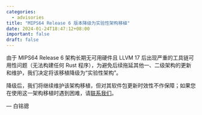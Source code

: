 ```yaml
---
categories:
  - advisories
title: "MIPS64 Release 6 版本降级为实验性架构移植"
date: 2024-01-24T18:47:12+08:00
important: false
draft: false
---
```


由于 MIPS64 Release 6 架构长期无可用硬件且 LLVM 17 后出现严重的工具链可用性问题（无法构建任何 Rust 程序），为避免后续拖延其他一、二级架构的更新和维护，我们决定将该移植降级为“实验性架构”。

降级后，我们将继续维护该架构移植，但对其软件包更新时效性不作保障；如果您在使用这一架构移植时遇到困难，请[联系我们](https://aosc.io/zh-cn/contact/)。

— 白铭骢
